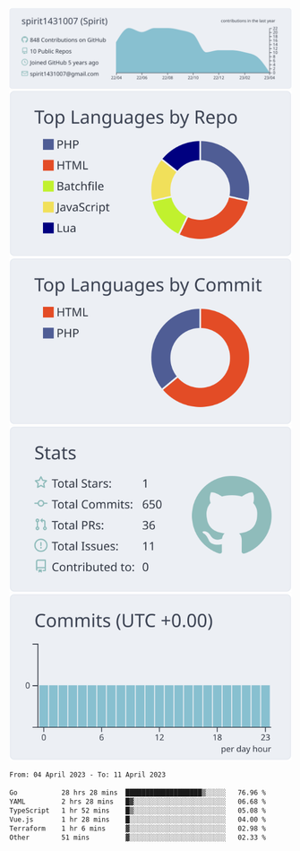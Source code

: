 [![](https://raw.githubusercontent.com/spirit1431007/spirit1431007/master/profile-summary-card-output/nord_bright/0-profile-details.svg)](https://git.io/spiritx)
[![](https://raw.githubusercontent.com/spirit1431007/spirit1431007/master/profile-summary-card-output/nord_bright/1-repos-per-language.svg)](https://git.io/spiritx) [![](https://raw.githubusercontent.com/spirit1431007/spirit1431007/master/profile-summary-card-output/nord_bright/2-most-commit-language.svg)](https://git.io/spiritx)
[![](https://raw.githubusercontent.com/spirit1431007/spirit1431007/master/profile-summary-card-output/nord_bright/3-stats.svg)](https://git.io/spiritx) [![](https://raw.githubusercontent.com/spirit1431007/spirit1431007/master/profile-summary-card-output/nord_bright/4-productive-time.svg)](https://git.io/spiritx)

<!--START_SECTION:waka-->

```text
From: 04 April 2023 - To: 11 April 2023

Go           28 hrs 28 mins  ███████████████████▒░░░░░   76.96 %
YAML         2 hrs 28 mins   █▓░░░░░░░░░░░░░░░░░░░░░░░   06.68 %
TypeScript   1 hr 52 mins    █▒░░░░░░░░░░░░░░░░░░░░░░░   05.08 %
Vue.js       1 hr 28 mins    █░░░░░░░░░░░░░░░░░░░░░░░░   04.00 %
Terraform    1 hr 6 mins     ▓░░░░░░░░░░░░░░░░░░░░░░░░   02.98 %
Other        51 mins         ▓░░░░░░░░░░░░░░░░░░░░░░░░   02.33 %
```

<!--END_SECTION:waka-->
